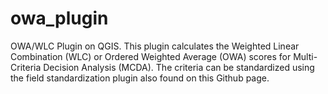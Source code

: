 # owa_plugin

OWA/WLC Plugin on QGIS. 
This plugin calculates the Weighted Linear Combination (WLC) or Ordered Weighted Average (OWA) scores for Multi-Criteria Decision Analysis (MCDA). The criteria can be standardized using the field standardization plugin also found on this Github page. 
